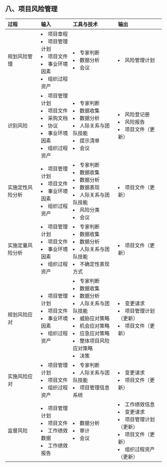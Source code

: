 ## 八、项目风险管理
|过程|输入|工具与技术|输出|
|:-|:-|:-|:-|
|规划风险管理|<li>项目章程</li> <li>项目管理计划</li> <li>项目文件</li> <li>事业环境因素</li> <li>组织过程资产</li>|<li>专家判断</li> <li>数据分析</li> <li>会议</li>|<li>风险管理计划</li>|
|识别风险|<li>项目管理计划</li> <li>项目文件</li> <li>采购文档</li> <li>协议</li> <li>事业环境因素</li> <li>组织过程资产</li>|<li>专家判断</li> <li>数据收集</li> <li>数据分析</li> <li>人际关系与团队技能</li> <li>提示清单</li> <li>会议</li>|<li>风险登记册</li> <li>风险报告</li> <li>项目文件（更新）</li>|
|实施定性风险分析|<li>项目管理计划</li> <li>项目文件</li> <li>事业环境因素</li> <li>组织过程资产</li>|<li>专家判断</li> <li>数据收集</li> <li>数据分析</li> <li>数据表现</li> <li>人际关系与团队技能</li> <li>风险分类</li>  <li>会议</li> |<li> 项目文件（更新）</li>|
|实施定量风险分析|<li>项目管理计划</li> <li>项目文件</li> <li>事业环境因素</li> <li>组织过程资产</li>|<li>专家判断</li> <li>数据收集</li> <li>数据分析</li> <li>人际关系与团队技能</li> <li>不确定性表现方式</li> |<li>项目文件（更新）</li>|
|规划风险应对|<li>项目管理计划</li> <li>项目文件</li> <li>事业环境因素</li> <li>组织过程资产</li>|<li>专家判断</li> <li>数据收集</li> <li>数据分析</li> <li>人际关系与团队技能</li> <li>威胁应对策略</li> <li>机会应对策略</li> <li>应急应对策略</li> <li>整体项目风险应对策略</li> <li>决策</li> |<li>变更请求</li> <li>项目管理计划（更新）</li> <li>项目文件（更新）</li>|
|实施风险应对|<li>项目管理计划</li> <li>项目文件</li> <li>组织过程资产</li>|<li>专家判断</li> <li>人际关系与团队技能</li> <li>项目管理信息系统</li>|<li>变更请求</li> <li>项目文件（更新）</li>|
|监督风险|<li>项目管理计划</li> <li>项目文件</li> <li>工作绩效数据</li> <li>工作绩效报告</li>|<li>数据分析</li> <li>审计</li> <li>会议</li> |<li>工作绩效信息</li> <li>变更请求</li> <li>项目管理计划（更新）</li> <li>项目文件（更新）</li> <li>组织过程资产（更新）</li>|
